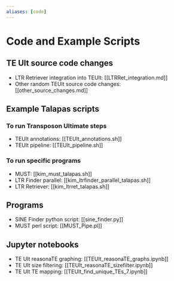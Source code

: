 ```yaml
---
aliases: [code]
---
```


# Code and Example Scripts

## TE Ult source code changes

- LTR Retriever integration into TEUlt: [[LTRRet_integration.md]]
- Other random TEUlt source code changes: [[other_source_changes.md]]

## Example Talapas scripts
### To run Transposon Ultimate steps
- TEUlt annotations: [[TEUlt_annotations.sh]]
- TEUlt pipeline: [[TEUlt_pipeline.sh]]

### To run specific programs
- MUST: [[kim_must_talapas.sh]]
- LTR Finder parallel: [[kim_ltrfinder_parallel_talapas.sh]]
- LTR Retriever: [[kim_ltrret_talapas.sh]]

## Programs
- SINE Finder python script: [[sine_finder.py]]
- MUST perl script: [[MUST_Pipe.pl]]

## Jupyter notebooks
- TE Ult reasonaTE graphing: [[TEUlt_reasonaTE_graphs.ipynb]]
- TE Ult size filtering: [[TEUlt_reasonaTE_sizefilter.ipynb]]
- TE Ult TE mapping: [[TEUlt_find_unique_TEs_7.ipynb]]